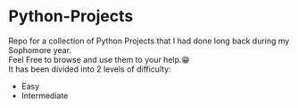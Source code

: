 # Python-Projects
Repo for a collection of Python Projects that I had done long back during my Sophomore year.\
Feel Free to browse and use them to your help.😁\
It has been divided into 2 levels of difficulty:
- Easy 
- Intermediate


